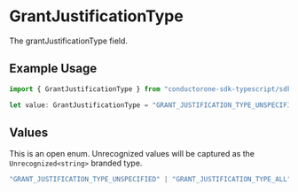 # GrantJustificationType

The grantJustificationType field.

## Example Usage

```typescript
import { GrantJustificationType } from "conductorone-sdk-typescript/sdk/models/shared";

let value: GrantJustificationType = "GRANT_JUSTIFICATION_TYPE_UNSPECIFIED";
```

## Values

This is an open enum. Unrecognized values will be captured as the `Unrecognized<string>` branded type.

```typescript
"GRANT_JUSTIFICATION_TYPE_UNSPECIFIED" | "GRANT_JUSTIFICATION_TYPE_ALL" | "GRANT_JUSTIFICATION_TYPE_CONDUCTOR_ONE" | "GRANT_JUSTIFICATION_TYPE_DIRECT" | Unrecognized<string>
```